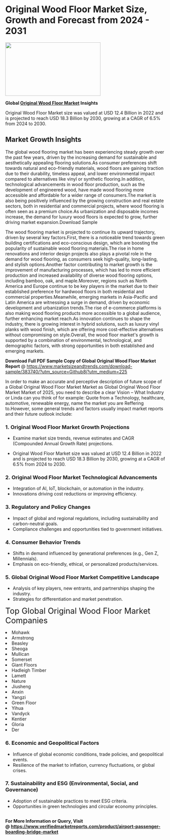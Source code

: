 <H1>Original Wood Floor Market Size, Growth and Forecast from 2024 - 2031</H1><img class="aligncenter size-medium wp-image-584254" src="https://thirdeyenews.in/wp-content/uploads/2024/09/Global-Market-Research-300x168.jpeg" alt="" width="300" height="168" /><p><strong>Global&nbsp;<a href="https://www.marketsizeandtrends.com/download-sample/383740/?utm_source=Github8j?utm_medium=225">Original Wood Floor Market</a> Insights</strong></p><p>Original Wood Floor Market size was valued at USD 12.4 Billion in 2022 and is projected to reach USD 18.3 Billion by 2030, growing at a CAGR of 6.5% from 2024 to 2030.</p><p><h2>Market Growth Insights</h2> <p>The global wood flooring market has been experiencing steady growth over the past few years, driven by the increasing demand for sustainable and aesthetically appealing flooring solutions.As consumer preferences shift towards natural and eco-friendly materials, wood floors are gaining traction due to their durability, timeless appeal, and lower environmental impact compared to alternatives like vinyl or synthetic flooring.In addition, technological advancements in wood floor production, such as the development of engineered wood, have made wood flooring more accessible and affordable for a wider range of consumers.The market is also being positively influenced by the growing construction and real estate sectors, both in residential and commercial projects, where wood flooring is often seen as a premium choice.As urbanization and disposable incomes increase, the demand for luxury wood floors is expected to grow, further driving market expansion.Download Sample</p> <p>The wood flooring market is projected to continue its upward trajectory, driven by several key factors.First, there is a noticeable trend towards green building certifications and eco-conscious design, which are boosting the popularity of sustainable wood flooring materials.The rise in home renovations and interior design projects also plays a pivotal role in the demand for wood flooring, as consumers seek high-quality, long-lasting, and stylish options.Another factor contributing to market growth is the improvement of manufacturing processes, which has led to more efficient production and increased availability of diverse wood flooring options, including bamboo, oak, and maple.Moreover, regions such as North America and Europe continue to be key players in the market due to their established preference for hardwood floors in both residential and commercial properties.Meanwhile, emerging markets in Asia-Pacific and Latin America are witnessing a surge in demand, driven by economic development and urbanization trends.The rise of e-commerce platforms is also making wood flooring products more accessible to a global audience, further enhancing market reach.As innovation continues to shape the industry, there is growing interest in hybrid solutions, such as luxury vinyl planks with wood finish, which are offering more cost-effective alternatives without compromising on style.Overall, the wood floor market's growth is supported by a combination of environmental, technological, and demographic factors, with strong opportunities in both established and emerging markets.</p><p><span class=""><strong>Download Full PDF Sample Copy of Global Original Wood Floor Market Report</strong> @ <a href="https://www.marketsizeandtrends.com/download-sample/383740/?utm_source=Github8j?utm_medium=225" target="_blank">https://www.marketsizeandtrends.com/download-sample/383740/?utm_source=Github8j?utm_medium=225</a></span></p><p>In order to make an accurate and perceptive description of future scope of a Global&nbsp;Original Wood Floor Market Market as Global&nbsp;Original Wood Floor Market Market of 2025, you need to describe a clear Vision &ndash; What Industry or Linda can you think of for example: Quote from a Technology, healthcare, automotive, renewable energy, name the market you are Reffering to.However, some general trends and factors usually impact market reports and their future outlook include:</p><h3>1.&nbsp;<strong>Original Wood Floor Market Growth Projections</strong></h3><ul><li>Examine market size trends, revenue estimates and CAGR (Compounded Annual Growth Rate) projections.</li><li><p>Original Wood Floor Market size was valued at USD 12.4 Billion in 2022 and is projected to reach USD 18.3 Billion by 2030, growing at a CAGR of 6.5% from 2024 to 2030.</p></li></ul><h3>2.&nbsp;<strong>Original Wood Floor Market Technological Advancements</strong></h3><ul><li>Integration of AI, IoT, blockchain, or automation in the industry.</li><li>Innovations driving cost reductions or improving efficiency.</li></ul><h3>3.&nbsp;<strong>Regulatory and Policy Changes</strong></h3><ul><li>Impact of global and regional regulations, including sustainability and carbon-neutral goals.</li><li>Compliance challenges and opportunities tied to government initiatives.</li></ul><h3>4.&nbsp;<strong>Consumer Behavior Trends</strong></h3><ul><li>Shifts in demand influenced by generational preferences (e.g., Gen Z, Millennials).</li><li>Emphasis on eco-friendly, ethical, or personalized products/services.</li></ul><h3>5.&nbsp;<strong>Global Original Wood Floor Market Competitive Landscape</strong></h3><ul><li>Analysis of key players, new entrants, and partnerships shaping the industry.</li><li>Strategies for differentiation and market penetration.</li></ul><p data-pm-slice="1 1 []"><span style="color: inherit; font-family: inherit; font-size: 25px;">Top Global Original Wood Floor Market Companies</span></p><div class="" data-test-id=""><p><li>Mohawk</li><li> Armstrong</li><li> Beasley</li><li> Sheoga</li><li> Mullican</li><li> Somerset</li><li> Giant Floors</li><li> Hadleigh Timber</li><li> Lamett</li><li> Nature</li><li> Jiusheng</li><li> Anxin</li><li> Yangzi</li><li> Green Floor</li><li> Yihua</li><li> Vandyck</li><li> Kentier</li><li> Gloria</li><li> Der</li></p></div><h3>6.&nbsp;<strong>Economic and Geopolitical Factors</strong></h3><ul><li>Influence of global economic conditions, trade policies, and geopolitical events.</li><li>Resilience of the market to inflation, currency fluctuations, or global crises.</li></ul><h3>7.&nbsp;<strong>Sustainability and ESG (Environmental, Social, and Governance)</strong></h3><ul><li>Adoption of sustainable practices to meet ESG criteria.</li><li>Opportunities in green technologies and circular economy principles.</li></ul><h2><strong style="font-size: 14px;">For More Information or Query, Visit @&nbsp;</strong><a style="background-color: #ffffff; font-size: 14px;" href="https://www.marketsizeandtrends.com/report/original-wood-floor-market/" target="_blank">https://www.verifiedmarketreports.com/product/airport-passenger-boarding-bridge-market</a></h2>